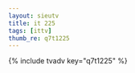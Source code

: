 ```yaml
--- 
layout: sieutv
title: it 225
tags: [ittv]
thumb_re: q7t1225
---
```

{% include tvadv key="q7t1225" %} 

